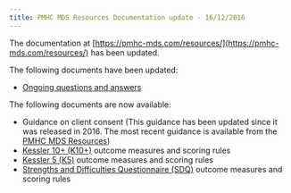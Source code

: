 ```yaml
---
title: PMHC MDS Resources Documentation update - 16/12/2016
---
```


The documentation at [https://pmhc-mds.com/resources/](https://pmhc-mds.com/resources/) has been updated.

The following documents have been updated:

* [Ongoing questions and answers](https://www.pmhc-mds.com/doc/pmhc-mds-q-and-a-20161212.pdf)

The following documents are now available:

* Guidance on client consent (This guidance has been updated since it was released in 2016. The most recent guidance is available from the [PMHC MDS Resources](https://pmhc-mds.com/resources/))
* [Kessler 10+ (K10+)](https://www.pmhc-mds.com/doc/pmhc-scoring-k10p-20170210.pdf) outcome measures and scoring rules
* [Kessler 5 (K5)](https://www.pmhc-mds.com/doc/pmhc-scoring-k5-20161215.pdf) outcome measures and scoring rules
* [Strengths and Difficulties Questionnaire (SDQ)](https://www.pmhc-mds.com/doc/pmhc-scoring-sdq-20161201.pdf) outcome measures and scoring rules
